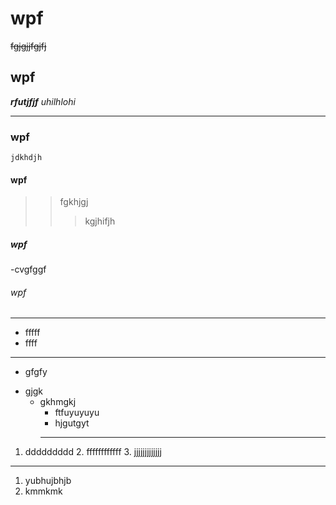 # wpf 
~~fgjgjjfgjfj~~
## wpf 
***rfutjfjf***
_uhilhlohi_
______________
### wpf 
```jdkhdjh```
#### wpf
>>fgkhjgj 
>>>kgjhifjh
##### wpf
-cvgfggf
###### wpf
_______
- fffff
- ffff
_______
+ gfgfy
* gjgk
    - gkhmgkj
        - ftfuyuyuyu   
        - hjgutgyt
        ___________________
1. ddddddddd
    2. ffffffffffff
        3. jjjjjjjjjjjjj
____________________
1. yubhujbhjb
2. kmmkmk
